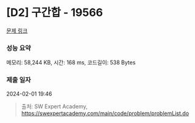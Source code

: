 # [D2] 구간합 - 19566 

[문제 링크](https://swexpertacademy.com/main/code/problem/problemDetail.do?contestProbId=AY1X-DgahC4DFAWX) 

### 성능 요약

메모리: 58,244 KB, 시간: 168 ms, 코드길이: 538 Bytes

### 제출 일자

2024-02-01 19:46



> 출처: SW Expert Academy, https://swexpertacademy.com/main/code/problem/problemList.do